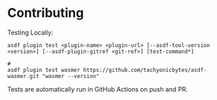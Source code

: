 # Contributing

Testing Locally:

```shell
asdf plugin test <plugin-name> <plugin-url> [--asdf-tool-version <version>] [--asdf-plugin-gitref <git-ref>] [test-command*]

#
asdf plugin test wasmer https://github.com/tachyonicbytes/asdf-wasmer.git "wasmer --version"
```

Tests are automatically run in GitHub Actions on push and PR.
